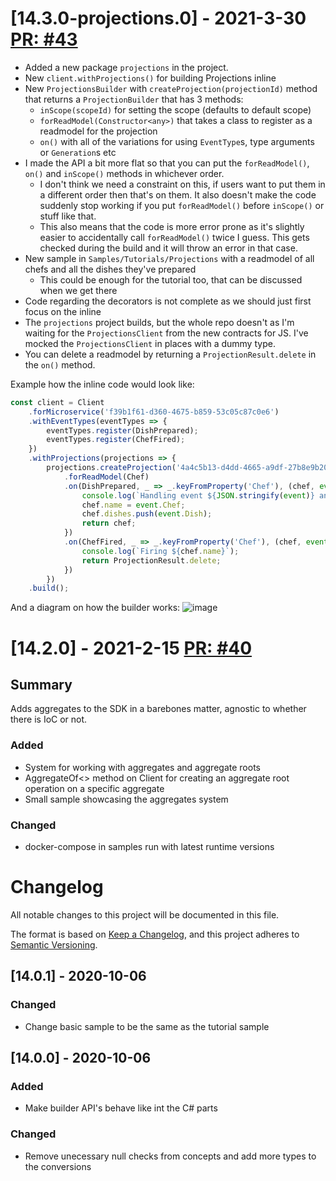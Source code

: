 # [14.3.0-projections.0] - 2021-3-30 [PR: #43](https://github.com/dolittle/JavaScript.SDK/pull/43)
- Added a new package `projections` in the project.
- New `client.withProjections()` for building Projections inline
- New `ProjectionsBuilder` with `createProjection(projectionId)` method that returns a `ProjectionBuilder` that has 3 methods:
  - `inScope(scopeId)` for setting the scope (defaults to default scope)
  - `forReadModel(Constructor<any>)` that takes a class to register as a readmodel for the projection
  - `on()` with all of the variations for using `EventType`s, type arguments or `Generation`s etc 
- I made the API a bit more flat so that you can put the `forReadModel()`, `on()` and `inScope()` methods in whichever order.
  - I don't think we need a constraint on this, if users want to put them in a different order then that's on them. It also doesn't make the code suddenly stop working if you put `forReadModel()` before `inScope()` or stuff like that.
  - This also means that the code is more error prone as it's slightly easier to accidentally call `forReadModel()` twice I guess. This gets checked during the build and it will throw an error in that case.
- New sample in `Samples/Tutorials/Projections` with a readmodel of all chefs and all the dishes they've prepared
  - This could be enough for the tutorial too, that can be discussed when we get there
- Code regarding the decorators is not complete as we should just first focus on the inline
- The `projections` project builds,  but the whole repo  doesn't as I'm waiting for the `ProjectionsClient` from the new contracts for JS. I've mocked the `ProjectionsClient` in places with a dummy type.
- You can delete a readmodel by returning a `ProjectionResult.delete` in the `on()` method.

Example how the inline code would look like:

```typescript
const client = Client
    .forMicroservice('f39b1f61-d360-4675-b859-53c05c87c0e6')
    .withEventTypes(eventTypes => {
        eventTypes.register(DishPrepared);
        eventTypes.register(ChefFired);
    })
    .withProjections(projections => {
        projections.createProjection('4a4c5b13-d4dd-4665-a9df-27b8e9b2054c')
            .forReadModel(Chef)
            .on(DishPrepared, _ => _.keyFromProperty('Chef'), (chef, event, ctx) => {
                console.log(`Handling event ${JSON.stringify(event)} and read model ${JSON.stringify(chef)}`);
                chef.name = event.Chef;
                chef.dishes.push(event.Dish);
                return chef;
            })
            .on(ChefFired, _ => _.keyFromProperty('Chef'), (chef, event, ctx) => {
                console.log(`Firing ${chef.name}`);
                return ProjectionResult.delete;
            })
        })
    .build();
```

And a diagram on how the builder works:
![image](https://user-images.githubusercontent.com/10163775/112305046-87714180-8c9e-11eb-950d-17e3ae4af416.png)


# [14.2.0] - 2021-2-15 [PR: #40](https://github.com/dolittle/JavaScript.SDK/pull/40)
## Summary

Adds aggregates to the SDK in a barebones matter, agnostic to whether there is IoC or not.

### Added

- System for working with aggregates and aggregate roots
- AggregateOf<> method on Client for creating an aggregate root operation on a specific aggregate
- Small sample showcasing the aggregates system

### Changed
- docker-compose in samples run with latest runtime versions


# Changelog
All notable changes to this project will be documented in this file.

The format is based on [Keep a Changelog](https://keepachangelog.com/en/1.0.0/),
and this project adheres to [Semantic Versioning](https://semver.org/spec/v2.0.0.html).

## [14.0.1] - 2020-10-06
### Changed
- Change basic sample to be the same as the tutorial sample

## [14.0.0] - 2020-10-06
### Added
- Make builder API's behave like int the C# parts
### Changed
- Remove unecessary null checks from concepts and add more types to the conversions

